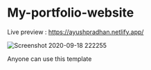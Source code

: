 # My-portfolio-website

Live preview : https://ayushpradhan.netlify.app/


![Screenshot 2020-09-18 222255](https://user-images.githubusercontent.com/47218490/93624172-92040300-f9fd-11ea-93c6-84ef04cc8777.png)


Anyone can use this template 
